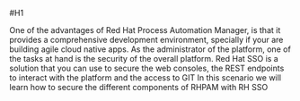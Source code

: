 #H1

One of the advantages of Red Hat Process Automation Manager, is that it provides a comprehensive development environment, specially if your are building agile cloud native apps.
As the administrator of the platform, one of the tasks at hand is the security of the overall platform.
Red Hat SSO is a solution that you can use to secure the web consoles, the REST endpoints to interact with the platform and the access to GIT
In this scenario we will learn how to secure the different components of RHPAM with RH SSO





